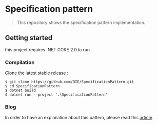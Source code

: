 # Specification pattern

> This repository shows the specification pattern implementation.

## Getting started
this project requires .NET CORE 2.0 to run

### Compilation
Clone the latest stable release :  
```
$ git clone https://github.com/3IE/SpecificationPattern.git
$ cd SpecificationPattern
$ dotnet build
$ dotnet run --project '.\SpecificationPattern'
```

### Blog
In order to have an explanation about this pattern, please read this [article](http://blog.3ie.fr/specification-pattern/).